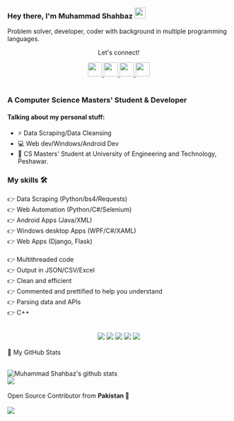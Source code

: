 
### Hey there, I'm  Muhammad Shahbaz <img src="https://media.giphy.com/media/hvRJCLFzcasrR4ia7z/giphy.gif" width="25px">
<!-- <p>I've worked on 10+ freelance projects. Some of them are uploaded here others were private so couldn't upload them publically.<br>With generous coding experience along with great problem-solving skill, I help clients to complete their work. I am an exclusive programmer and always deliver my projects on time and with all the quality assurance.</p> -->
<p>Problem solver, developer, coder with background in multiple programming languages.</p>

<div align="center">
<p align="center">Let's connect!</p>

<a href="https://web.facebook.com/mshahbazq1">
    <img width="32" height="32" src="https://static.xx.fbcdn.net/rsrc.php/yD/r/d4ZIVX-5C-b.ico?_nc_eui2=AeFk0w9o7PzxtXwIY-CspdLRaBWfmC2eGbdoFZ-YLZ4Zt9hIvpQoJVF7mUsk4Az2p_oWB8MwKmvBv-YDMahkkg0Y" />
</a>

<a href="https://www.linkedin.com/in/mshahbazq/">
    <img width="32" height="32" src="https://static-exp1.licdn.com/sc/h/al2o9zrvru7aqj8e1x2rzsrca" />
</a>

<a href="https://twitter.com/mshahbazqT" >
  <img width="32" height="32" src="https://static.fdtc.edu/_img/icon/social/twitter/Twitter_logo_blue.png" />
</a>  

<a href="mailto:shahbiqureshi33@gmail.com">
    <img width="32" height="32" src="https://ssl.gstatic.com/ui/v1/icons/mail/rfr/gmail.ico" />
</a>



<!-- <a href="https://www.upwork.com/freelancers/~01d0bddc9504858477">
    <img width="32" height="32" src="https://raw.githubusercontent.com/mshahbazq/mshahbazq/main/upwork.ico" />
</a> -->
</div>

<br>

### A Computer Science Masters' Student & Developer

<!-- <img align="right" alt="GIF" src="code.gif" width="500" height="320" /> -->

#### Talking about my personal stuff:

<!-- 🙋‍♂️ Freelancer at Upwork -->
- ⚡ Data Scraping/Data Cleansing
- 💻 Web dev/Windows/Android Dev
- 📑 CS Masters' Student at  University of Engineering and Technology, Peshawar.

### My skills 🛠
👉 Data Scraping (Python/bs4/Requests)<br>
👉 Web Automation (Python/C#/Selenium)<br>
👉 Android Apps (Java/XML)<br>
👉 Windows desktop Apps (WPF/C#/XAML)<br>
👉 Web Apps (Django, Flask)<br>
<br>
👉 Multithreaded code<br>
👉 Output in JSON/CSV/Excel<br>
👉 Clean and efficient<br>
👉 Commented and prettified to help you understand<br>
👉 Parsing data and APIs<br>
👉 C++<br>
<br>

<div align="center">
    <img src="https://img.shields.io/badge/Python-FFD43B?style=for-the-badge&logo=python&logoColor=darkgreen" />
    <img src="https://img.shields.io/badge/Selenium-43B02A?style=for-the-badge&logo=Selenium&logoColor=white" />
    <img src="https://img.shields.io/badge/C%2B%2B-00599C?style=for-the-badge&logo=c%2B%2B&logoColor=white" />
    <img src="https://img.shields.io/badge/C%23-239120?style=for-the-badge&logo=c-sharp&logoColor=white" />    
    <img src="https://img.shields.io/badge/Java-ED8B00?style=for-the-badge&logo=java&logoColor=white" />
</div>
<br>
<summary>📝 My GitHub Stats</summary>
<br>

![Muhammad Shahbaz's github stats](https://github-readme-stats.vercel.app/api?username=mshahbazq&theme=gotham&show_icons=true&include_all_commits=true&)
<br>
<img align="center"  src="https://github-readme-stats.vercel.app/api/top-langs/?username=mshahbazq&layout=compact&theme=gotham&count_private=true&include_all_commits=true" />
<br><br>
Open Source Contributor from <b>Pakistan<b> 💚
    <br><br>
![](https://visitor-badge.glitch.me/badge?page_id=mshahbazq.mshahbazq)
<br>
